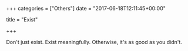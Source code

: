+++
categories = ["Others"]
date = "2017-06-18T12:11:45+00:00"

title = "Exist"

+++


Don't just exist. Exist meaningfully. Otherwise, it's as good as you didn't.